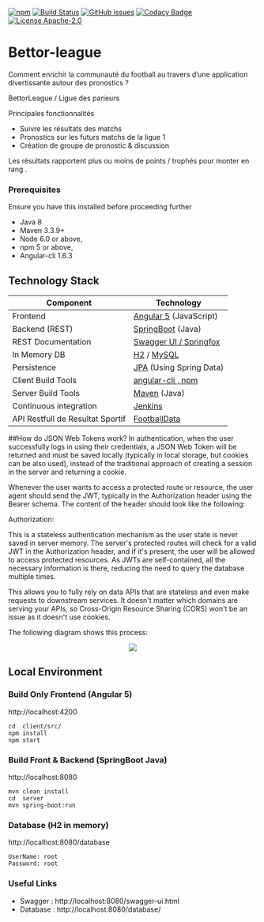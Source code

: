 [![npm](https://img.shields.io/badge/demo-online-ed1c46.svg)](http://bettorleague.ovh/)
[![Build Status](http://www.jenkins.bettorleague.ovh/buildStatus/icon?job=bettor-league)](http://www.jenkins.bettorleague.ovh/job/bettor-league/)
[![GitHub issues](https://img.shields.io/github/issues/BettorLeague/bettor-league.svg)](https://github.com/BettorLeague/bettor-league/issues)
[![Codacy Badge](https://api.codacy.com/project/badge/Grade/33d722ae6fcd4692ac4a3eca1d335f14)](https://www.codacy.com/app/CNadjim/bettor-league?utm_source=github.com&amp;utm_medium=referral&amp;utm_content=BettorLeague/bettor-league&amp;utm_campaign=Badge_Grade)
[![License Apache-2.0](https://img.shields.io/badge/license-APACHE_2.0-blue.svg)](https://github.com/BettorLeague/bettor-league/blob/master/LICENSE)

# Bettor-league

Comment enrichir la communauté du football au travers d’une application divertissante autour des pronostics ?

BettorLeague / Ligue des parieurs

Principales fonctionnalités

- Suivre les résultats des matchs
- Pronostics sur les futurs matchs de la ligue 1
- Création de groupe de pronostic & discussion

Les résultats rapportent plus ou moins de points / trophés pour monter en rang .

### Prerequisites

Ensure you have this installed before proceeding further
- Java 8
- Maven 3.3.9+ 
- Node 6.0 or above,  
- npm 5 or above,   
- Angular-cli 1.6.3

## Technology Stack
Component         | Technology
---               | ---
Frontend          | [Angular 5](https://github.com/angular/angular) (JavaScript)
Backend (REST)    | [SpringBoot](https://projects.spring.io/spring-boot) (Java)
REST Documentation| [Swagger UI / Springfox](https://github.com/springfox/springfox)
In Memory DB      | [H2](http://www.h2database.com/html/main.html) / [MySQL](https://www.mysql.com/fr/) 
Persistence       | [JPA](https://fr.wikipedia.org/wiki/Java_Persistence_API) (Using Spring Data)
Client Build Tools| [angular-cli , npm](https://github.com/angular/angular-cli)
Server Build Tools| [Maven](https://maven.apache.org/) (Java)
Continuous integration | [Jenkins](https://jenkins.io)
API Restfull de Resultat Sportif | [FootballData](https://www.football-data.org/)

##How do JSON Web Tokens work?
In authentication, when the user successfully logs in using their credentials, a JSON Web Token will be returned and must be saved locally (typically in local storage, but cookies can be also used), instead of the traditional approach of creating a session in the server and returning a cookie.

Whenever the user wants to access a protected route or resource, the user agent should send the JWT, typically in the Authorization header using the Bearer schema. The content of the header should look like the following:

Authorization: <token>

This is a stateless authentication mechanism as the user state is never saved in server memory. The server's protected routes will check for a valid JWT in the Authorization header, and if it's present, the user will be allowed to access protected resources. As JWTs are self-contained, all the necessary information is there, reducing the need to query the database multiple times.

This allows you to fully rely on data APIs that are stateless and even make requests to downstream services. It doesn't matter which domains are serving your APIs, so Cross-Origin Resource Sharing (CORS) won't be an issue as it doesn't use cookies.

The following diagram shows this process:
<div style="display:flex;justify-content:center">
    <img src="http://nsa39.casimages.com/img/2018/04/09/180409022638805435.png" />
</div>

## Local Environment 


### Build Only Frontend (Angular 5)
http://localhost:4200
```
cd  client/src/
npm install
npm start
```

### Build Front & Backend (SpringBoot Java)
http://localhost:8080
```
mvn clean install
cd  server
mvn spring-boot:run
```

### Database (H2 in memory)
http://localhost:8080/database
```
UserName: root
Password: root
```

### Useful Links 

- Swagger : http://localhost:8080/swagger-ui.html
- Database : http://localhost:8080/database/
